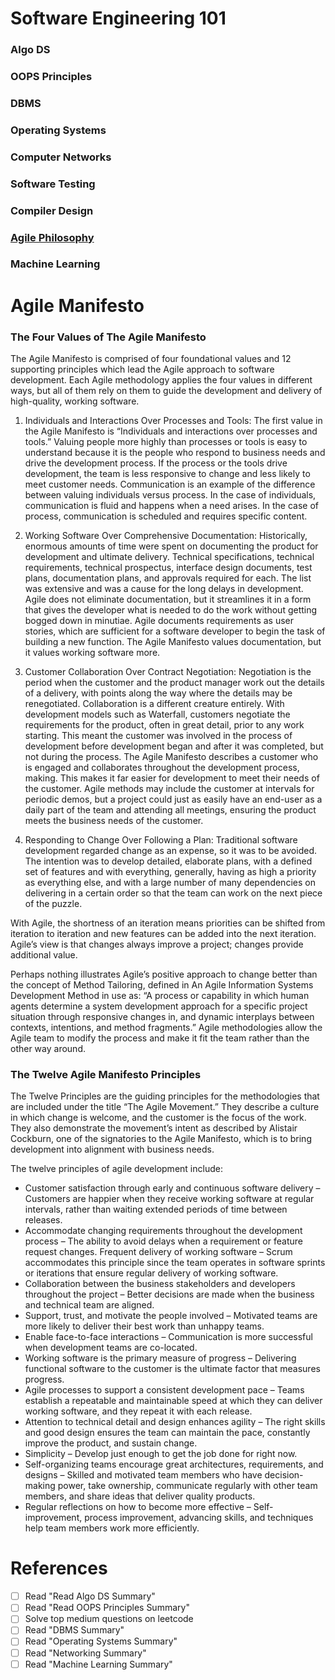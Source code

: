 # Software Engineering 101

### Algo DS

### OOPS Principles

### DBMS

### Operating Systems

### Computer Networks

### Software Testing

### Compiler Design

### [Agile Philosophy](#Agile-Manifesto)

### Machine Learning

# Agile Manifesto

### The Four Values of The Agile Manifesto
The Agile Manifesto is comprised of four foundational values and 12 supporting principles which lead the Agile approach to software development. Each Agile methodology applies the four values in different ways, but all of them rely on them to guide the development and delivery of high-quality, working software.

1. Individuals and Interactions Over Processes and Tools:
The first value in the Agile Manifesto is “Individuals and interactions over processes and tools.” Valuing people more highly than processes or tools is easy to understand because it is the people who respond to business needs and drive the development process. If the process or the tools drive development, the team is less responsive to change and less likely to meet customer needs. Communication is an example of the difference between valuing individuals versus process. In the case of individuals, communication is fluid and happens when a need arises. In the case of process, communication is scheduled and requires specific content.

2. Working Software Over Comprehensive Documentation:
Historically, enormous amounts of time were spent on documenting the product for development and ultimate delivery. Technical specifications, technical requirements, technical prospectus, interface design documents, test plans, documentation plans, and approvals required for each. The list was extensive and was a cause for the long delays in development. Agile does not eliminate documentation, but it streamlines it in a form that gives the developer what is needed to do the work without getting bogged down in minutiae. Agile documents requirements as user stories, which are sufficient for a software developer to begin the task of building a new function.
The Agile Manifesto values documentation, but it values working software more.

3. Customer Collaboration Over Contract Negotiation:
Negotiation is the period when the customer and the product manager work out the details of a delivery, with points along the way where the details may be renegotiated. Collaboration is a different creature entirely. With development models such as Waterfall, customers negotiate the requirements for the product, often in great detail, prior to any work starting. This meant the customer was involved in the process of development before development began and after it was completed, but not during the process. The Agile Manifesto describes a customer who is engaged and collaborates throughout the development process, making. This makes it far easier for development to meet their needs of the customer. Agile methods may include the customer at intervals for periodic demos, but a project could just as easily have an end-user as a daily part of the team and attending all meetings, ensuring the product meets the business needs of the customer.

4. Responding to Change Over Following a Plan:
Traditional software development regarded change as an expense, so it was to be avoided. The intention was to develop detailed, elaborate plans, with a defined set of features and with everything, generally, having as high a priority as everything else, and with a large number of many dependencies on delivering in a certain order so that the team can work on the next piece of the puzzle.

 

With Agile, the shortness of an iteration means priorities can be shifted from iteration to iteration and new features can be added into the next iteration. Agile’s view is that changes always improve a project; changes provide additional value.

Perhaps nothing illustrates Agile’s positive approach to change better than the concept of Method Tailoring, defined in An Agile Information Systems Development Method in use as: “A process or capability in which human agents determine a system development approach for a specific project situation through responsive changes in, and dynamic interplays between contexts, intentions, and method fragments.” Agile methodologies allow the Agile team to modify the process and make it fit the team rather than the other way around.

### The Twelve Agile Manifesto Principles
The Twelve Principles are the guiding principles for the methodologies that are included under the title “The Agile Movement.” They describe a culture in which change is welcome, and the customer is the focus of the work. They also demonstrate the movement’s intent as described by Alistair Cockburn, one of the signatories to the Agile Manifesto, which is to bring development into alignment with business needs.

The twelve principles of agile development include:

- Customer satisfaction through early and continuous software delivery – Customers are happier when they receive working software at regular intervals, rather than waiting extended periods of time between releases.
- Accommodate changing requirements throughout the development process – The ability to avoid delays when a requirement or feature request changes.
Frequent delivery of working software – Scrum accommodates this principle since the team operates in software sprints or iterations that ensure regular delivery of working software.
- Collaboration between the business stakeholders and developers throughout the project – Better decisions are made when the business and technical team are aligned.
- Support, trust, and motivate the people involved – Motivated teams are more likely to deliver their best work than unhappy teams.
- Enable face-to-face interactions – Communication is more successful when development teams are co-located.
- Working software is the primary measure of progress – Delivering functional software to the customer is the ultimate factor that measures progress.
- Agile processes to support a consistent development pace – Teams establish a repeatable and maintainable speed at which they can deliver working software, and they repeat it with each release.
- Attention to technical detail and design enhances agility – The right skills and good design ensures the team can maintain the pace, constantly improve the product, and sustain change.
- Simplicity – Develop just enough to get the job done for right now.
- Self-organizing teams encourage great architectures, requirements, and designs – Skilled and motivated team members who have decision-making power, take ownership, communicate regularly with other team members, and share ideas that deliver quality products.
- Regular reflections on how to become more effective – Self-improvement, process improvement, advancing skills, and techniques help team members work more efficiently.

# References

- [ ] Read "Read Algo DS Summary"
- [ ] Read "Read OOPS Principles Summary"
- [ ] Solve top medium questions on leetcode
- [ ] Read "DBMS Summary"
- [ ] Read "Operating Systems Summary"
- [ ] Read "Networking Summary"
- [ ] Read "Machine Learning Summary"
